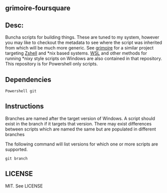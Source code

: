 grimoire-foursquare
---

## Desc:
Buncha scripts for building things. These are tuned to my system, however you may like to checkout the metadata to see where the script was inherited from which will be much more generic.
See [grimoire](https://git.sr.ht/~lgflorentino/grimoire) for a similar project targeting [Zshell](https://zsh.sourceforge.io/) and \*nix based systems. [WSL](https://docs.microsoft.com/en-us/windows/wsl/about) and other methods for running \*nixy style scripts on Windows are also contained in that repository. This repository is for Powershell only scripts. 

## Dependencies
```psh
Powershell git 
```

## Instructions
Branches are named after the target version of Windows. A script should exist in the branch if it targets that version. There may exist differences between scripts which are named the same but are populated in different branches

The following command will list versions for which one or more scripts are supported.
```
git branch
```

## LICENSE

MIT. See LICENSE

